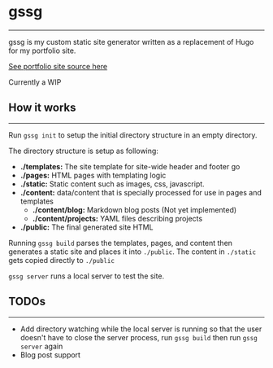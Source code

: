 # gssg
---

gssg is my custom static site generator written as a replacement of Hugo for my portfolio site.

[See portfolio site source here](https://github.com/rytc/rytcio)

Currently a WIP

## How it works
---
Run `gssg init` to setup the initial directory structure in an empty directory.

The directory structure is setup as following:

- **./templates:** The site template for site-wide header and footer go
- **./pages:** HTML pages with templating logic
- **./static:** Static content such as images, css, javascript. 
- **./content:** data/content that is specially processed for use in pages and templates
  - **./content/blog:** Markdown blog posts (Not yet implemented)
  - **./content/projects:** YAML files describing projects
- **./public:** The final generated site HTML

Running `gssg build` parses the templates, pages, and content then generates a static site and places it into `./public`. The content in `./static` gets copied directly to `./public`

`gssg server` runs a local server to test the site.

## TODOs
---
- Add directory watching while the local server is running so that the user doesn't have to close the server process, run `gssg build` then run `gssg server` again
- Blog post support
